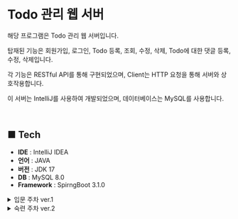 # Todo 관리 웹 서버
해당 프로그램은 Todo 관리 웹 서버입니다. <br>

탑재된 기능은 회원가입, 로그인, Todo 등록, 조회, 수정, 삭제, Todo에 대한 댓글 등록, 수정, 삭제입니다.

각 기능은 RESTful API를 통해 구현되었으며, Client는 HTTP 요청을 통해 서버와 상호작용합니다.

이 서버는 IntelliJ를 사용하여 개발되었으며, 데이터베이스는 MySQL를 사용합니다.

<br>

## ■ Tech
- **IDE** : IntelliJ IDEA
- **언어** : JAVA
- **버전** : JDK 17
- **DB** : MySQL 8.0
- **Framework** : SpirngBoot 3.1.0

<details>
<summary>입문 주차 ver.1</summary>

## ■ Feature
1. **Todo 등록**
    - 사용자는 제목, 내용, 담당자, 비밀번호를 입력하여 Todo를 등록할 수 있습니다.
    - 생성된 Todo 정보는 비밀번호를 제외하고 반환되어, 정상 등록 처리된 것을 확인할 수 있습니다.
2. **Todo 조회**
   - 사용자는 특정 Todo를 선택하여 상세 내용을 조회할 수 있습니다.
   - 사용자는 전체 Todo 목록을 조회할 수 있습니다. 조회 형태는 작성일을 기준으로 내림차순으로 정렬되어 최근 등록 내역부터 확인 할 수 있습니다.
3. **Todo 수정**
    - 사용자는 특정 Todo의 제목, 내용, 담당자를 수정할 수 있습니다.
    - 수정 간 비밀번호를 필요로 하며 DB 데이터와 일치한 경우에만 수정을 허용합니다.
4. **Todo 삭제**
    - 사용자는 특정 Todo를 삭제할 수 있습니다.
    - 삭제 간 비밀번호를 필요로 하며 DB 데이터와 일치한 경우에만 삭제를 허용합니다.



## ■ Use Case Diagram
<img src="https://teamsparta.notion.site/image/https%3A%2F%2Fprod-files-secure.s3.us-west-2.amazonaws.com%2F83c75a39-3aba-4ba4-a792-7aefe4b07895%2Fbc57b41f-4c0b-4714-9d3b-aa12909f0f56%2FUntitled.png?table=block&id=3bc7ad52-0a2a-4cc2-9f30-ec48717b9814&spaceId=83c75a39-3aba-4ba4-a792-7aefe4b07895&width=960&userId=&cache=v2">

## ■ ERD
<img src="https://teamsparta.notion.site/image/https%3A%2F%2Fprod-files-secure.s3.us-west-2.amazonaws.com%2F83c75a39-3aba-4ba4-a792-7aefe4b07895%2Feb7a5f14-bc48-42c0-821e-8d2fc3edeaa5%2F%25EC%258A%25A4%25ED%2581%25AC%25EB%25A6%25B0%25EC%2583%25B7_2024-05-17_101208.png?table=block&id=785ee4aa-1584-46a9-bbef-3af43663f6f2&spaceId=83c75a39-3aba-4ba4-a792-7aefe4b07895&width=930&userId=&cache=v2">

## ■ API 명세서
<img src="https://www.notion.so/image/https%3A%2F%2Fprod-files-secure.s3.us-west-2.amazonaws.com%2F83c75a39-3aba-4ba4-a792-7aefe4b07895%2Fb79426fd-1e8d-4e04-9d14-1242be1166ae%2F%25EC%258A%25A4%25ED%2581%25AC%25EB%25A6%25B0%25EC%2583%25B7_2024-05-17_112010.png?table=block&id=5b00f43c-10f2-424c-8461-a2f9f4e6010d&spaceId=83c75a39-3aba-4ba4-a792-7aefe4b07895&width=2000&userId=81832d12-bc15-4ae9-a090-4b1b1ca1bbe6&cache=v2">
</details>

<details>
<summary>숙련 주차 ver.2</summary>

## ■ Feature
1. **회원가입**
    - 사용자는 사용자 이름과 비밀번호, 별명을 입력하여 회원가입할 수 있습니다.
    - 생성된 회원정보는 DB에 저장되며 비밀번호는 암호화되지 않습니다.
2. **로그인**
    - 사용자는 회원가입에 사용된 사용자 이름과 비밀번호를 입력하여 로그인할 수 있습니다.
    - 로그인이 정상 처리되면 JWT에 사용자 이름과 권한 정보를 저장하여 Http Header를 통해 발행합니다.
    - JWT 토큰은 로그인 후 서비스 이용 간 회원/비회원 검증을 위해 사용됩니다.
3. **Todo 등록**
    - JWT를 소유하고 있는 사용자는 제목, 내용를 입력하여 Todo를 등록할 수 있습니다.
    - JWT를 미소유하고 있는 사용자는 로그인을 요청 받습니다.
    - 등록 간 JWT를 확인하여 사용자의 정보를 자동으로 Todo 정보에 대입합니다.
    - 생성된 Todo 정보는 비밀번호를 제외하고 반환되어, 정상 등록 처리된 것을 확인할 수 있습니다.
4. **Todo 조회**
    - 조회는 회원/비회원을 구분하지 않고 누구나 가능합니다.
    - 사용자는 특정 Todo를 선택하여 상세 내용을 조회할 수 있습니다.
    - 사용자는 전체 Todo 목록을 조회할 수 있습니다. 조회 형태는 작성일을 기준으로 내림차순으로 정렬되어 최근 등록 내역부터 확인 할 수 있습니다.
5. **Todo 수정**
    - JWT를 소유하고 있는 사용자는 직접 작성한 Todo의 제목, 내용를 수정할 수 있습니다.
    - 수정 간 JWT를 확인하여 Todo의 사용자 정보와 일치한 경우에만 수정을 허용합니다.
6. **Todo 삭제**
    - JWT를 소유하고 있는 사용자는 직접 작성한 Todo를 삭제할 수 있습니다.
    - 삭제 간 JWT를 확인하여 Todo의 사용자 정보와 일치한 경우에만 삭제를 허용합니다.
7. **Comment 등록**
    - JWT를 소유하고 있는 사용자는 등록되어 있는 Todo에 대해 댓글을 등록할 수 있습니다.
    - JWT를 미소유하고 있는 사용자는 로그인을 요청 받습니다.
    - 등록 간 JWT를 확인하여 사용자 정보를 자동으로 Comment 정보에 대입합니다.
    - 등록된 Comment 정보는 자동으로 반환되어 정상 등록 처리된 것을 확인할 수 있습니다.
8. **Comment 수정**
    - JWT를 소유하고 있는 사용자는 직접 작성한 Comment에 대해 댓글을 수정할 수 있습니다.
    - 수정 간 JWT를 확인하여 Comment의 사용자 정보와 일치한 경우에만 수정을 허용합니다.
9. **Comment 삭제**
    - JWT를 소유하고 있는 사용자는 직접 작성한 Comment를 삭제할 수 있습니다.
    - 삭제 간 JWT를 확인하여 Comment의 사용자 정보와 일치한 경우에만 삭제를 허용합니다.




## ■ Use Case Diagram
<img src="https://www.notion.so/image/https%3A%2F%2Fprod-files-secure.s3.us-west-2.amazonaws.com%2F83c75a39-3aba-4ba4-a792-7aefe4b07895%2F8fa63813-e153-4158-8b07-e667fee25fa9%2FUntitled.png?table=block&id=658696bb-c0cd-4859-9aad-b667dc6fa08e&spaceId=83c75a39-3aba-4ba4-a792-7aefe4b07895&width=1060&userId=81832d12-bc15-4ae9-a090-4b1b1ca1bbe6&cache=v2">

## ■ ERD
<img src="https://www.notion.so/image/https%3A%2F%2Fprod-files-secure.s3.us-west-2.amazonaws.com%2F83c75a39-3aba-4ba4-a792-7aefe4b07895%2F4a389af1-7a5d-40b2-824e-987543b2a55c%2F%25EC%258A%25A4%25ED%2581%25AC%25EB%25A6%25B0%25EC%2583%25B7_2024-05-31_111318.png?table=block&id=05107942-1a0e-4f69-8415-5d668b14375e&spaceId=83c75a39-3aba-4ba4-a792-7aefe4b07895&width=2000&userId=81832d12-bc15-4ae9-a090-4b1b1ca1bbe6&cache=v2">

## ■ API 명세서
<img src="https://www.notion.so/image/https%3A%2F%2Fprod-files-secure.s3.us-west-2.amazonaws.com%2F83c75a39-3aba-4ba4-a792-7aefe4b07895%2Fa48f8ead-fdec-4286-85d0-cfbc01eb2fdd%2FUntitled.jpeg?table=block&id=e09f3550-0e9a-4629-a0df-b58f745eb487&spaceId=83c75a39-3aba-4ba4-a792-7aefe4b07895&width=2000&userId=81832d12-bc15-4ae9-a090-4b1b1ca1bbe6&cache=v2">
</details>
